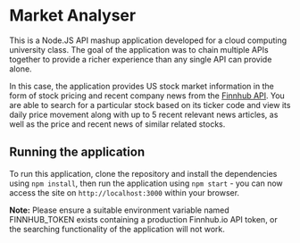 # Market Analyser
This is a Node.JS API mashup application developed for a cloud computing university class. The goal of the application was to chain multiple APIs together to provide a richer experience than any single API can provide alone.

In this case, the application provides US stock market information in the form of stock pricing and recent company news from the [Finnhub API](https://finnhub.io/). You are able to search for a particular stock based on its ticker code and view its daily price movement along with up to 5 recent relevant news articles, as well as the price and recent news of similar related stocks.

## Running the application
To run this application, clone the repository and install the dependencies using `npm install`, then run the application using `npm start` - you can now access the site on `http://localhost:3000` within your browser. 

**Note:** Please ensure a suitable environment variable named FINNHUB_TOKEN exists containing a production Finnhub.io API token, or the searching functionality of the application will not work.
